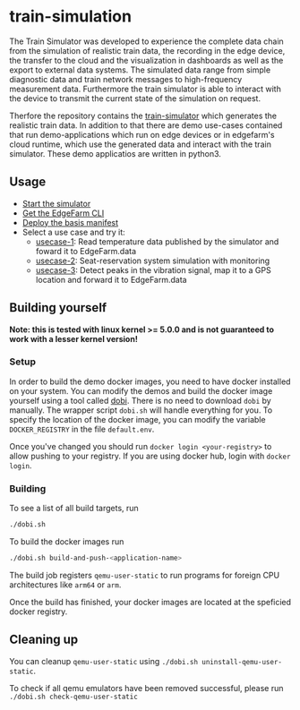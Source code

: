 # train-simulation

The Train Simulator was developed to experience the complete data chain from the simulation of realistic train data, the recording in the edge device, the transfer to the cloud and the visualization in dashboards as well as the export to external data systems. The simulated data range from simple diagnostic data and train network messages to high-frequency measurement data. Furthermore the train simulator is able to interact with the device to transmit the current state of the simulation on request.

Therfore the repository contains the [train-simulator](./simulator/README.md) which generates the realistic train data. In addition to that there are demo use-cases contained that run demo-applications which run on edge devices or in edgefarm's cloud runtime, which use the generated data and interact with the train simulator. These demo applicatios are written in python3.

## Usage

* [Start the simulator](simulator/README.md)
* [Get the EdgeFarm CLI](https://github.com/edgefarm/edgefarm-cli/releases)
* [Deploy the basis manifest](basis/README.md)
* Select a use case and try it:
  * [usecase-1](usecase-1/README.md): Read temperature data published by the simulator and foward it to EdgeFarm.data
  * [usecase-2](usecase-2/README.md): Seat-reservation system simulation with monitoring
  * [usecase-3](usecase-3/README.md): Detect peaks in the vibration signal, map it to a GPS location and forward it to EdgeFarm.data

## Building yourself

**Note: this is tested with linux kernel >= 5.0.0 and is not guaranteed to work with a lesser kernel version!**

### Setup

In order to build the demo docker images, you need to have docker installed on your system.
You can modify the demos and build the docker image yourself using a tool called [dobi](https://github.com/dnephin/dobi).
There is no need to download `dobi` by manually. The wrapper script `dobi.sh` will handle everything for you.
To specify the location of the docker image, you can modify the variable `DOCKER_REGISTRY` in the file `default.env`.

Once you've changed you should run `docker login <your-registry>` to allow pushing to your registry.
If you are using docker hub, login with `docker login`.

### Building

To see a list of all build targets, run
```bash
./dobi.sh
```

To build the docker images run
```bash
./dobi.sh build-and-push-<application-name>
```

The build job registers `qemu-user-static` to run programs for foreign CPU architectures like `arm64` or `arm`.

Once the build has finished, your docker images are located at the speficied docker registry.

## Cleaning up

You can cleanup `qemu-user-static` using `./dobi.sh uninstall-qemu-user-static`.

To check if all qemu emulators have been removed successful, please run `./dobi.sh check-qemu-user-static`
